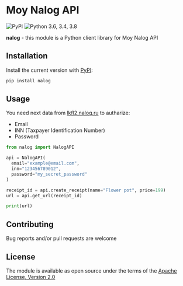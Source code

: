 # Moy Nalog API

![PyPI](https://img.shields.io/pypi/v/nalog?color=orange) ![Python 3.6, 3.4, 3.8](https://img.shields.io/pypi/pyversions/nalog?color=blueviolet)

**nalog** - this module is a Python client library for Moy Nalog API

## Installation

Install the current version with [PyPI](https://pypi.org/project/nalog/):

```bash
pip install nalog
```

## Usage

You need next data from [lkfl2.nalog.ru](https://lkfl2.nalog.ru/lkfl/login) to autharize:
- Email
- INN (Taxpayer Identification Number)
- Password

```python
from nalog import NalogAPI

api = NalogAPI(
  email="example@email.com",
  inn="123456789012",
  password="my_secret_password"
)

receipt_id = api.create_receipt(name="Flower pot", price=199)
url = api.get_url(receipt_id)

print(url)
```

## Contributing

Bug reports and/or pull requests are welcome


## License

The module is available as open source under the terms of the [Apache License, Version 2.0](https://opensource.org/licenses/Apache-2.0)
